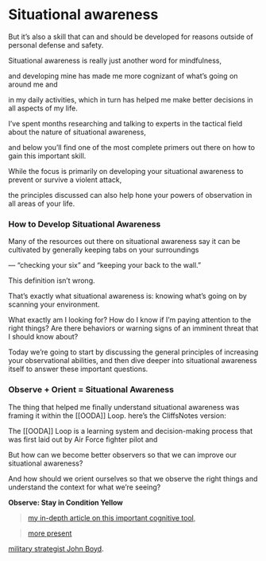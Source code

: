 # Situational awareness

But it’s also a skill that can and should be developed for reasons outside of personal defense and safety.

Situational awareness is really just another word for mindfulness,

and developing mine has made me more cognizant of what’s going on around me and 

in my daily activities, which in turn has helped me make better decisions in all aspects of my life.

I’ve spent months researching and talking to experts in the tactical field about the nature of situational awareness,

and below you’ll find one of the most complete primers out there on how to gain this important skill.

While the focus is primarily on developing your situational awareness to prevent or survive a violent attack,

the principles discussed can also help hone your powers of observation in all areas of your life.

### **How to Develop Situational Awareness**

Many of the resources out there on situational awareness say it can be cultivated by generally keeping tabs on your surroundings 

— “checking your six” and “keeping your back to the wall.”

This definition isn’t wrong. 

That’s exactly what situational awareness is: knowing what’s going on by scanning your environment.

What exactly am I looking for? How do I know if I’m paying attention to the right things? Are there behaviors or warning signs of an imminent threat that I should know about?

Today we’re going to start by discussing the general principles of increasing your observational abilities, and then dive deeper into situational awareness itself to answer these important questions.

### Observe + Orient = Situational Awareness

The thing that helped me finally understand situational awareness was framing it within the [[OODA]] Loop.
here’s the CliffsNotes version:

The [[OODA]] Loop is a learning system and decision-making process that was first laid out by Air Force fighter pilot and 

But how can we become better observers so that we can improve our situational awareness?

And how should we orient ourselves so that we observe the right things and understand the context for what we’re seeing?


**Observe: Stay in Condition Yellow**

> [my in-depth article on this important cognitive tool](https://www.artofmanliness.com/articles/ooda-loop/), 


> [more present](https://www.artofmanliness.com/articles/being-fully-present-as-a-man/ "Being Fully Present As a Man")

> 
[military strategist John Boyd](https://www.artofmanliness.com/articles/john-boyds-roll-call-do-you-want-to-be-someone-or-do-something/).